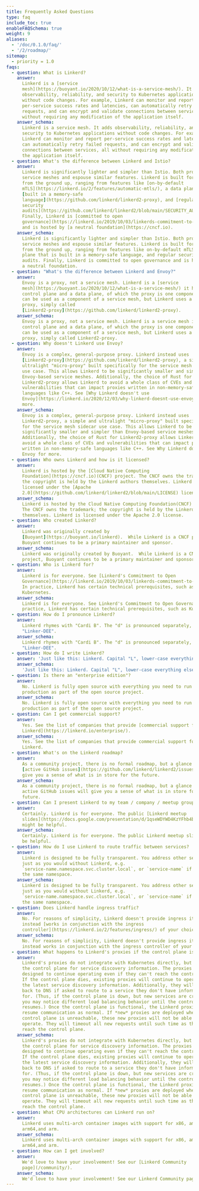 ```yaml
---
title: Frequently Asked Questions
type: faq
include_toc: true
enableFAQSchema: true
weight: 9
aliases:
  - '/doc/0.1.0/faq/'
  - '/2/roadmap/'
sitemap:
  - priority = 1.0
faqs:
  - question: What is Linkerd?
    answer:
      Linkerd is a [service
      mesh](https://buoyant.io/2020/10/12/what-is-a-service-mesh/). It adds
      observability, reliability, and security to Kubernetes applications
      without code changes. For example, Linkerd can monitor and report
      per-service success rates and latencies, can automatically retry failed
      requests, and can encrypt and validate connections between services, all
      without requiring any modification of the application itself.
    answer_schema:
      Linkerd is a service mesh. It adds observability, reliability, and
      security to Kubernetes applications without code changes. For example,
      Linkerd can monitor and report per-service success rates and latencies,
      can automatically retry failed requests, and can encrypt and validate
      connections between services, all without requiring any modification of
      the application itself.
  - question: What's the difference between Linkerd and Istio?
    answer:
      Linkerd is significantly lighter and simpler than Istio. Both projects are
      service meshes and espouse similar features. Linkerd is built for security
      from the ground up, ranging from features like [on-by-default
      mTLS](https://linkerd.io/2/features/automatic-mtls/), a data plane that is
      [built in a memory-safe
      language](https://github.com/linkerd/linkerd2-proxy), and [regular
      security
      audits](https://github.com/linkerd/linkerd2/blob/main/SECURITY_AUDIT.pdf).
      Finally, Linkerd is [committed to open
      governance](https://linkerd.io/2019/10/03/linkerds-commitment-to-open-governance/)
      and is hosted by [a neutral foundation](https://cncf.io).
    answer_schema:
      Linkerd is significantly lighter and simpler than Istio. Both projects are
      service meshes and espouse similar features. Linkerd is built for security
      from the ground up, ranging from features like on-by-default mTLS, a data
      plane that is built in a memory-safe language, and regular security
      audits. Finally, Linkerd is committed to open governance and is hosted by
      a neutral foundation.
  - question: "What's the difference between Linkerd and Envoy?"
    answer:
      Envoy is a proxy, not a service mesh. Linkerd is a [service
      mesh](https://buoyant.io/2020/10/12/what-is-a-service-mesh/) it has a
      control plane and a data plane, of which the proxy is one component. Envoy
      can be used as a component of a service mesh, but Linkerd uses a different
      proxy, simply called
      [Linkerd2-proxy](https://github.com/linkerd/linkerd2-proxy).
    answer_schema:
      Envoy is a proxy, not a service mesh. Linkerd is a service mesh it has a
      control plane and a data plane, of which the proxy is one component. Envoy
      can be used as a component of a service mesh, but Linkerd uses a different
      proxy, simply called Linkerd2-proxy.
  - question: Why doesn't Linkerd use Envoy?
    answer:
      Envoy is a complex, general-purpose proxy. Linkerd instead uses
      [Linkerd2-proxy](https://github.com/linkerd/linkerd2-proxy), a simple and
      ultralight "micro-proxy" built specifically for the service mesh sidecar
      use case. This allows Linkerd to be significantly smaller and simpler than
      Envoy-based service meshes. Additionally, the choice of Rust for
      Linkerd2-proxy allows Linkerd to avoid a whole class of CVEs and
      vulnerabilities that can impact proxies written in non-memory-safe
      languages like C++. See [Why Linkerd doesn't use
      Envoy](https://linkerd.io/2020/12/03/why-linkerd-doesnt-use-envoy/) for
      more.
    answer_schema:
      Envoy is a complex, general-purpose proxy. Linkerd instead uses
      Linkerd2-proxy, a simple and ultralight "micro-proxy" built specifically
      for the service mesh sidecar use case. This allows Linkerd to be
      significantly smaller and simpler than Envoy-based service meshes.
      Additionally, the choice of Rust for Linkerd2-proxy allows Linkerd to
      avoid a whole class of CVEs and vulnerabilities that can impact proxies
      written in non-memory-safe languages like C++. See Why Linkerd doesn't use
      Envoy for more.
  - question: Who owns Linkerd and how is it licensed?
    answer:
      Linkerd is hosted by the [Cloud Native Computing
      Foundation](https://cncf.io)(CNCF) project. The CNCF owns the trademark;
      the copyright is held by the Linkerd authors themselves. Linkerd is
      licensed under the [Apache
      2.0](https://github.com/linkerd/linkerd2/blob/main/LICENSE) license.
    answer_schema:
      Linkerd is hosted by the Cloud Native Computing Foundation(CNCF) project.
      The CNCF owns the trademark; the copyright is held by the Linkerd authors
      themselves. Linkerd is licensed under the Apache 2.0 license.
  - question: Who created Linkerd?
    answer:
      Linkerd was originally created by
      [Buoyant](https://buoyant.io/linkerd).  While Linkerd is a CNCF project,
      Buoyant continues to be a primary maintainer and sponsor.
    answer_schema:
      Linkerd was originally created by Buoyant.  While Linkerd is a CNCF
      project, Buoyant continues to be a primary maintainer and sponsor.
  - question: Who is Linkerd for?
    answer:
      Linkerd is for everyone. See [Linkerd's Commitment to Open
      Governance](https://linkerd.io/2019/10/03/linkerds-commitment-to-open-governance/).
      In practice, Linkerd has certain technical prerequisites, such as
      Kubernetes.
    answer_schema:
      Linkerd is for everyone. See Linkerd's Commitment to Open Governance. In
      practice, Linkerd has certain technical prerequisites, such as Kubernetes.
  - question: How do I pronounce Linkerd?
    answer:
      Linkerd rhymes with "Cardi B". The "d" is pronounced separately, as in
      "Linker-DEE".
    answer_schema:
      Linkerd rhymes with "Cardi B". The "d" is pronounced separately, as in
      "Linker-DEE".
  - question: How do I write Linkerd?
    answer: 'Just like this: Linkerd. Capital "L", lower-case everything else.'
    answer_schema:
      'Just like this: Linkerd. Capital "L", lower-case everything else.'
  - question: Is there an "enterprise edition"?
    answer:
      No. Linkerd is fully open source with everything you need to run it in
      production as part of the open source project.
    answer_schema:
      No. Linkerd is fully open source with everything you need to run it in
      production as part of the open source project.
  - question: Can I get commercial support?
    answer:
      Yes. See the list of companies that provide [commercial support for
      Linkerd](https://linkerd.io/enterprise/).
    answer_schema:
      Yes. See the list of companies that provide commercial support for
      Linkerd.
  - question: What's on the Linkerd roadmap?
    answer:
      As a community project, there is no formal roadmap, but a glance at the
      [active GitHub issues](https://github.com/linkerd/linkerd2/issues) will
      give you a sense of what is in store for the future.
    answer_schema:
      As a community project, there is no formal roadmap, but a glance at the
      active GitHub issues will give you a sense of what is in store for the
      future.
  - question: Can I present Linkerd to my team / company / meetup group?
    answer:
      Certainly. Linkerd is for everyone. The public [Linkerd meetup
      slides](https://docs.google.com/presentation/d/1qseWDYWD4KzYFhb4bcp8WuDPYFVwB8sYeNnjCsgDUOw/edit)
      might be helpful.
    answer_schema:
      Certainly. Linkerd is for everyone. The public Linkerd meetup slides might
      be helpful.
  - question: How do I use Linkerd to route traffic between services?
    answer:
      Linkerd is designed to be fully transparent. You address other services
      just as you would without Linkerd, e.g.
      `service-name.namespace.svc.cluster.local`, or `service-name` if within
      the same namespace.
    answer_schema:
      Linkerd is designed to be fully transparent. You address other services
      just as you would without Linkerd, e.g.
      `service-name.namespace.svc.cluster.local`, or `service-name` if within
      the same namespace.
  - question: Does Linkerd handle ingress traffic?
    answer:
      No. For reasons of simplicity, Linkerd doesn't provide ingress itself, but
      instead [works in conjunction with the ingress
      controller](https://linkerd.io/2/features/ingress/) of your choice.
    answer_schema:
      No. For reasons of simplicity, Linkerd doesn't provide ingress itself, but
      instead works in conjunction with the ingress controller of your choice.
  - question: What happens to Linkerd's proxies if the control plane is down?
    answer:
      Linkerd's proxies do not integrate with Kubernetes directly, but rely on
      the control plane for service discovery information. The proxies are
      designed to continue operating even if they can't reach the control plane.
      If the control plane dies, existing proxies will continue to operate with
      the latest service discovery information. Additionally, they will fall
      back to DNS if asked to route to a service they don't have information
      for. (Thus, if the control plane is down, but new services are created,
      you may notice different load balancing behavior until the control plane
      resumes.) Once the control plane is functional, the Linkerd proxies will
      resume communication as normal. If *new* proxies are deployed when the
      control plane is unreachable, these new proxies will not be able to
      operate. They will timeout all new requests until such time as they can
      reach the control plane.
    answer_schema:
      Linkerd's proxies do not integrate with Kubernetes directly, but rely on
      the control plane for service discovery information. The proxies are
      designed to continue operating even if they can't reach the control plane.
      If the control plane dies, existing proxies will continue to operate with
      the latest service discovery information. Additionally, they will fall
      back to DNS if asked to route to a service they don't have information
      for. (Thus, if the control plane is down, but new services are created,
      you may notice different load balancing behavior until the control plane
      resumes.) Once the control plane is functional, the Linkerd proxies will
      resume communication as normal. If *new* proxies are deployed when the
      control plane is unreachable, these new proxies will not be able to
      operate. They will timeout all new requests until such time as they can
      reach the control plane.
  - question: What CPU architectures can Linkerd run on?
    answer:
      Linkerd uses multi-arch container images with support for x86, amd64,
      arm64,and arm.
    answer_schema:
      Linkerd uses multi-arch container images with support for x86, amd64,
      arm64,and arm.
  - question: How can I get involved?
    answer:
      We'd love to have your involvement! See our [Linkerd Community
      page](/community/).
    answer_schema:
      We'd love to have your involvement! See our Linkerd Community page.
---
```

